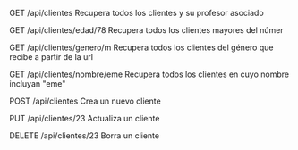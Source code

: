 GET /api/clientes
Recupera todos los clientes y su profesor asociado

GET /api/clientes/edad/78
Recupera todos los clientes mayores del númer

GET /api/clientes/genero/m
Recupera todos los clientes del género que recibe a partir de la url

GET /api/clientes/nombre/eme
Recupera todos los clientes en cuyo nombre incluyan "eme"

POST /api/clientes
Crea un nuevo cliente

PUT /api/clientes/23
Actualiza un cliente

DELETE /api/clientes/23
Borra un cliente